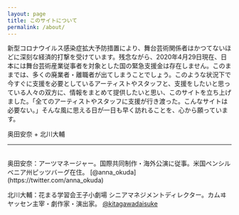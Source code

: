 ```yaml
---
layout: page
title: このサイトについて
permalink: /about/
---
```


新型コロナウイルス感染症拡大予防措置により、舞台芸術関係者はかつてないほどに深刻な経済的打撃を受けています。残念ながら、2020年4月29日現在、日本には舞台芸術産業従事者を対象とした国の緊急支援金は存在しません。このままでは、多くの廃業者・離職者が出てしまうことでしょう。このような状況下で今すぐに支援を必要としているアーティストやスタッフと、支援をしたいと思っている人々の双方に、情報をまとめて提供したいと思い、このサイトを立ち上げました。「全てのアーティストやスタッフに支援が行き渡った。こんなサイトは必要ない。」そんな風に思える日が一日も早く訪れることを、心から願っています。

奥田安奈 + 北川大輔

------

<br />
奥田安奈：アーツマネージャー。国際共同制作・海外公演に従事。米国ペンシルベニア州ピッツバーグ在住。 [@anna_okuda](https://twitter.com/anna_okuda)

北川大輔：花まる学習会王子小劇場 シニアマネジメントディレクター。カムヰヤッセン主宰・劇作家・演出家。 [@kitagawadaisuke](https://twitter.com/kitagawadaisuke)







